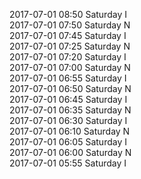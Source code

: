 2017-07-01 08:50 Saturday  I  
2017-07-01 07:50 Saturday  N  
2017-07-01 07:45 Saturday  I  
2017-07-01 07:25 Saturday  N  
2017-07-01 07:20 Saturday  I  
2017-07-01 07:00 Saturday  N  
2017-07-01 06:55 Saturday  I  
2017-07-01 06:50 Saturday  N  
2017-07-01 06:45 Saturday  I  
2017-07-01 06:35 Saturday  N  
2017-07-01 06:30 Saturday  I  
2017-07-01 06:10 Saturday  N  
2017-07-01 06:05 Saturday  I  
2017-07-01 06:00 Saturday  N  
2017-07-01 05:55 Saturday  I  

